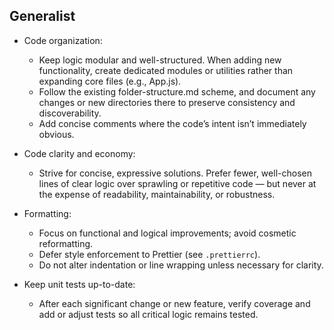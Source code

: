 ## Generalist

- Code organization:
  - Keep logic modular and well-structured. When adding new functionality, create dedicated modules or utilities rather than expanding core files (e.g., App.js).
  - Follow the existing folder-structure.md scheme, and document any changes or new directories there to preserve consistency and discoverability.
  - Add concise comments where the code’s intent isn’t immediately obvious.
  
- Code clarity and economy:
  - Strive for concise, expressive solutions. Prefer fewer, well-chosen lines of clear logic over sprawling or repetitive code — but never at the expense of readability, maintainability, or robustness.

- Formatting:
  - Focus on functional and logical improvements; avoid cosmetic reformatting.
  - Defer style enforcement to Prettier (see `.prettierrc`).
  - Do not alter indentation or line wrapping unless necessary for clarity.

- Keep unit tests up-to-date:
  - After each significant change or new feature, verify coverage and add or adjust tests so all critical logic remains tested.
